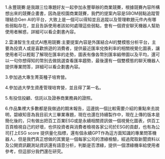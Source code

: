 1.永豐競賽:是我跟三位專題好友一起參加永豐舉辦的商業競賽，根據競賽內容所構想出來的競賽企畫書，因為是校園商業競賽，我們的提案內容是SBOM弱點追蹤管理結合Gen AI的平台，大致上是一個可以得知並且追蹤以及管理軟題元件內有哪些弱點存在，並且告訴使用者該如何處理這些弱點，會有一個資安聊天機器人幫助使用者解惑，詳細可以看企劃書內容。

2.雲湧智生生成式AI應用競賽:主要提案內容是外匯結合AI的雙模態分析平台，主要為投資人或是喜歡旅遊的消費者，提供最近匯率兌換利率的相關視覺化圖表，讓使用者可以輕鬆了解現在匯率的走勢，圖表有像各幣別匯率緞帶圖以及平均，還可以一句你想得知的幣別去做挑選查看匯率趨勢，最後還有一個雙模態的聊天機器人提供專業問答，詳細可以看企劃書內容。

3.參加過大專生菁英種子培育營。

4.參加過大學生資產管理培育營，並且得了第一名。

5.有投信投顧、信託以及證券商業務員的證照。

6.作品集裡大多數都是我做過的期末報告，這邊挑一個比較需要介紹的重點來去說明，碧綠知音為我目前大三畢業專題，現在也還在持續製作中，現在上傳的版本是簡化後的，只有做出把百工百業ESG或是永續相關資訊做一個視覺化圖表，供百工百頁檢視自己的好壞，也供投資者與消費者檢視各家公司於ESG的貢獻，也有為公司打上ESG score 提供量化指標，還有個永續GPT作為這方面知識的專業問答機器人，但是我們真正想做的其實是一個每家公司的漂綠檢驗，經過爬取新聞資料以及公開資訊觀測站資訊還有語意分析，判斷是否漂綠，提供一個漂綠機率給使用者參考，但這部分我們還在研究。


